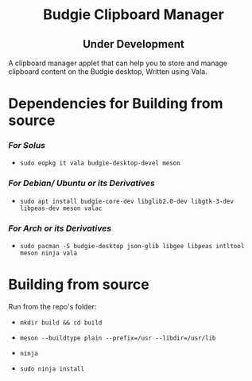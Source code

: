 <h1 align="center">Budgie Clipboard Manager</h1>  
<h2 align="center">Under Development</h2>
A clipboard manager applet that can help you to store and manage clipboard content on the Budgie desktop, Written using Vala.

# Dependencies for Building from source

### *For Solus* 

- `sudo eopkg it vala budgie-desktop-devel meson`

### *For Debian/ Ubuntu or its Derivatives* 

- `sudo apt install budgie-core-dev libglib2.0-dev libgtk-3-dev libpeas-dev meson valac`

### *For Arch or its Derivatives*
- `sudo pacman -S budgie-desktop json-glib libgee libpeas intltool meson ninja vala`

# Building from source
Run from the repo's folder:

- `mkdir build && cd build`

- `meson --buildtype plain --prefix=/usr --libdir=/usr/lib`

- `ninja`

- `sudo ninja install`

